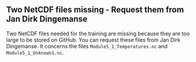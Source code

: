 ## Two NetCDF files missing - Request them from Jan Dirk Dingemanse
Two NetCDF files needed for the training are missing because they are too large to be stored on GitHub. 
You can request these files from Jan Dirk Dingemanse. 
It concerns the files `Module5_1_Temperatures.nc` and `Module5_1_Unknown1.nc`. 
